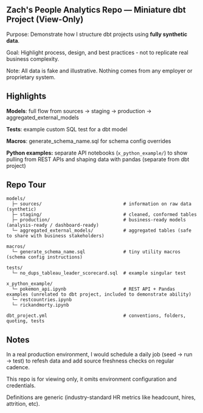 **Zach's People Analytics Repo — Miniature dbt Project (View-Only)**
--------
Purpose: Demonstrate how I structure dbt projects using **fully synthetic data**.

Goal: Highlight process, design, and best practices - not to replicate real business complexity.

Note: All data is fake and illustrative. Nothing comes from any employer or proprietary system.

**Highlights**
--------

**Models**: full flow from sources → staging → production → aggregated_external_models  

**Tests**: example custom SQL test for a dbt model

**Macros**: generate_schema_name.sql for schema config overrides

**Python examples:** separate API notebooks (`x_python_example/`) to show pulling from REST APIs and shaping data with pandas (separate from dbt project)

**Repo Tour**
---------

```text
models/
  ├─ sources/                              # information on raw data (synthetic)
  ├─ staging/                              # cleaned, conformed tables
  ├─ production/                           # business-ready models (analysis-ready / dashboard-ready)
  └─ aggregated_external_models/           # aggregated tables (safe to share with business stakeholders)

macros/
  └─ generate_schema_name.sql              # tiny utility macros (schema config instructions)

tests/
  └─ no_dups_tableau_leader_scorecard.sql  # example singular test

x_python_example/
  └─ pokemon_api.ipynb                     # REST API + Pandas examples (unrelated to dbt project, included to demonstrate ability)
  └─ restcountries.ipynb
  └─ rickandmorty.ipynb  

dbt_project.yml                            # conventions, folders, quoting, tests
```

**Notes**
--------
In a real production environment, I would schedule a daily job (seed → run → test) to refesh data and add source freshness checks on regular cadence.

This repo is for viewing only, it omits environment configuration and credentials.

Definitions are generic (industry-standard HR metrics like headcount, hires, attrition, etc).

